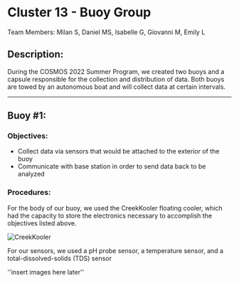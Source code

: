 # Cluster 13 - Buoy Group
Team Members: Milan S, Daniel MS, Isabelle G, Giovanni M, Emily L

## Description:
During the COSMOS 2022 Summer Program, we created two buoys and a capsule responsible for the collection and distribution of data. Both buoys are towed by an autonomous boat and will collect data at certain intervals. 

---

## Buoy #1:
### Objectives:
* Collect data via sensors that would be attached to the exterior of the buoy
* Communicate with base station in order to send data back to be analyzed

### Procedures:
For the body of our buoy, we used the CreekKooler floating cooler, which had the capacity to store the electronics necessary to accomplish the objectives listed above. 

![CreekKooler](https://user-images.githubusercontent.com/70926137/182679093-25eaa8e0-e32a-462e-97bf-209f75be90be.png)

For our sensors, we used a pH probe sensor, a temperature sensor, and a total-dissolved-solids (TDS) sensor

''insert images here later''
